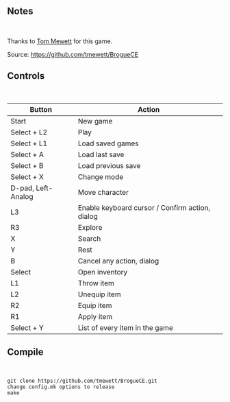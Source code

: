 
## Notes
<br/>

Thanks to [Tom Mewett](https://github.com/tmewett/BrogueCE) for this game.

Source: https://github.com/tmewett/BrogueCE
<br/>

## Controls
<br/>

| Button | Action |
|--|--|
| Start | New game |
| Select + L2 | Play |
| Select + L1 | Load saved games |
| Select + A | Load last save |
| Select + B | Load previous save |
| Select + X | Change mode |
| D-pad, Left-Analog | Move character |
| L3 | Enable keyboard cursor / Confirm action, dialog |
| R3 | Explore |
| X | Search |
| Y | Rest |
| B | Cancel any action, dialog |
| Select | Open inventory |
| L1 | Throw item |
| L2 | Unequip item |
| R2 | Equip item |
| R1 | Apply item |
| Select + Y | List of every item in the game |

## Compile
<br/>

```shell 
git clone https://github.com/tmewett/BrogueCE.git
change config.mk options to release
make 
```

